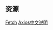 ## 资源

[Fetch](https://w3ctech.com/topic/854)
[Axios中文说明](https://www.kancloud.cn/yunye/axios/234845)